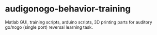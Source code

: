 # audigonogo-behavior-training
Matlab GUI, training scripts, arduino scripts, 3D printing parts for auditory go/nogo (single port) reversal learning task. 

